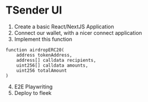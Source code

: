 # TSender UI

1. Create a basic React/NextJS Application 
2. Connect our wallet, with a nicer connect application 
3. Implement this function
```solidity
function airdropERC20(
    address tokenAddress,
    address[] calldata recipients,
    uint256[] calldata amounts,
    uint256 totalAmount
)
```
4. E2E Playwriting
5. Deploy to fleek
